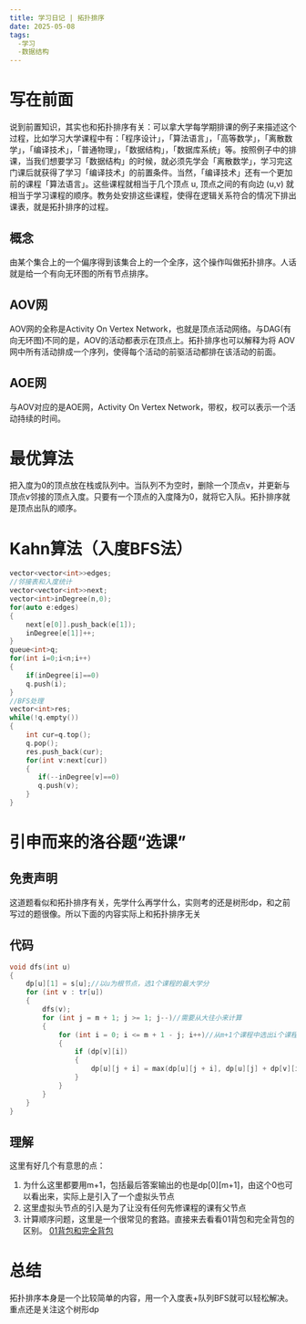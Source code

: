 ```yaml
---
title: 学习日记 | 拓扑排序
date: 2025-05-08
tags:
  -学习
  -数据结构
---
```

# 写在前面
说到前置知识，其实也和拓扑排序有关：可以拿大学每学期排课的例子来描述这个过程，比如学习大学课程中有：「程序设计」，「算法语言」，「高等数学」，「离散数学」，「编译技术」，「普通物理」，「数据结构」，「数据库系统」等。按照例子中的排课，当我们想要学习「数据结构」的时候，就必须先学会「离散数学」，学习完这门课后就获得了学习「编译技术」的前置条件。当然，「编译技术」还有一个更加前的课程「算法语言」。这些课程就相当于几个顶点 u, 顶点之间的有向边 (u,v) 就相当于学习课程的顺序。教务处安排这些课程，使得在逻辑关系符合的情况下排出课表，就是拓扑排序的过程。
## 概念
由某个集合上的一个偏序得到该集合上的一个全序，这个操作叫做拓扑排序。人话就是给一个有向无环图的所有节点排序。
## AOV网
AOV网的全称是Activity On Vertex Network，也就是顶点活动网络。与DAG(有向无环图)不同的是，AOV的活动都表示在顶点上。拓扑排序也可以解释为将 AOV 网中所有活动排成一个序列，使得每个活动的前驱活动都排在该活动的前面。
## AOE网
与AOV对应的是AOE网，Activity On Vertex Network，带权，权可以表示一个活动持续的时间。
# 最优算法
把入度为0的顶点放在栈或队列中。当队列不为空时，删除一个顶点v，并更新与顶点v邻接的顶点入度。只要有一个顶点的入度降为0，就将它入队。拓扑排序就是顶点出队的顺序。
# Kahn算法（入度BFS法）
```cpp
vector<vector<int>>edges;
//邻接表和入度统计
vector<vector<int>>next;
vector<int>inDegree(n,0);
for(auto e:edges)
{
    next[e[0]].push_back(e[1]);
    inDegree[e[1]]++;
}
queue<int>q;
for(int i=0;i<n;i++)
{
    if(inDegree[i]==0)
    q.push(i);
}
//BFS处理
vector<int>res;
while(!q.empty())
{
    int cur=q.top();
    q.pop();
    res.push_back(cur);
    for(int v:next[cur])
    {
       if(--inDegree[v]==0)
       q.push(v);
    }
}
```
# 引申而来的洛谷题“选课”
## 免责声明
这道题看似和拓扑排序有关，先学什么再学什么，实则考的还是树形dp，和之前写过的题很像。所以下面的内容实际上和拓扑排序无关
## 代码
```cpp
void dfs(int u)
{
	dp[u][1] = s[u];//以u为根节点，选1个课程的最大学分
	for (int v : tr[u])
	{
		dfs(v);
		for (int j = m + 1; j >= 1; j--)//需要从大往小来计算
		{
			for (int i = 0; i <= m + 1 - j; i++)//从m+1个课程中选出i个课程
			{
				if (dp[v][i])
				{
					dp[u][j + i] = max(dp[u][j + i], dp[u][j] + dp[v][i]);
				}
			}
		}
	}
}
```
## 理解
这里有好几个有意思的点：
1. 为什么这里都要用m+1，包括最后答案输出的也是dp[0][m+1]，由这个0也可以看出来，实际上是引入了一个虚拟头节点
2. 这里虚拟头节点的引入是为了让没有任何先修课程的课有父节点
3. 计算顺序问题，这里是一个很常见的套路。直接来去看看01背包和完全背包的区别。
[01背包和完全背包](https://www.cnblogs.com/fengziwei/p/7750849.html)
# 总结
拓扑排序本身是一个比较简单的内容，用一个入度表+队列BFS就可以轻松解决。重点还是关注这个树形dp

